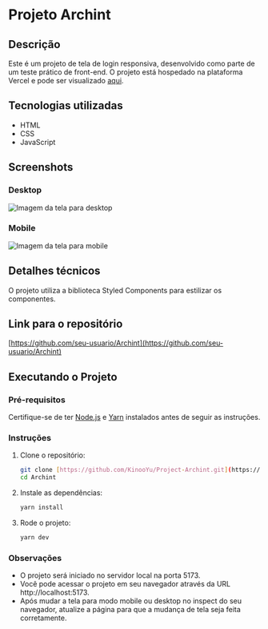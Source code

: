 # Projeto Archint

## Descrição

Este é um projeto de tela de login responsiva, desenvolvido como parte de um teste prático de front-end. O projeto está hospedado na plataforma Vercel e pode ser visualizado [aqui](https://project-archint.vercel.app/).

## Tecnologias utilizadas

- HTML
- CSS
- JavaScript

## Screenshots

### Desktop
![Imagem da tela para desktop](https://media.discordapp.net/attachments/1110269729018478652/1191489197861765180/desktop.png?ex=65a59fc9&is=65932ac9&hm=eeceea89eabdaa2af5becc4f40b6f2fea8ce0e0dd883c3778a74de0e27b7ace6&=&format=webp&quality=lossless&width=1362&height=679)

### Mobile
![Imagem da tela para mobile](https://media.discordapp.net/attachments/1110269729018478652/1191489198272811079/mobile.png?ex=65a59fc9&is=65932ac9&hm=8891b149338eaf5790ad33cb764f271f55832c957b69863709cda2fb5198ad74&=&format=webp&quality=lossless&width=320&height=679)

## Detalhes técnicos

O projeto utiliza a biblioteca Styled Components para estilizar os componentes.

## Link para o repositório

[https://github.com/seu-usuario/Archint](https://github.com/seu-usuario/Archint)

## Executando o Projeto

### Pré-requisitos

Certifique-se de ter [Node.js](https://nodejs.org/) e [Yarn](https://yarnpkg.com/) instalados antes de seguir as instruções.

### Instruções

1. Clone o repositório:

    ```bash
    git clone [https://github.com/KinooYu/Project-Archint.git](https://github.com/KinooYu/Project-Archint.git)
    cd Archint
    ```

2. Instale as dependências:

    ```bash 
    yarn install
    ```

3. Rode o projeto:

    ```bash 
    yarn dev
    ```

### Observações

- O projeto será iniciado no servidor local na porta 5173.
- Você pode acessar o projeto em seu navegador através da URL http://localhost:5173.
- Após mudar a tela para modo mobile ou desktop no inspect do seu navegador, atualize a página para que a mudança de tela seja feita corretamente.
